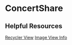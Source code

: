 ﻿# ConcertShare

## Helpful Resources

[Recycler View](https://docs.microsoft.com/en-us/xamarin/android/user-interface/layouts/recycler-view/recyclerview-example)
[Image View Info](https://guides.codepath.com/android/Working-with-the-ImageView)